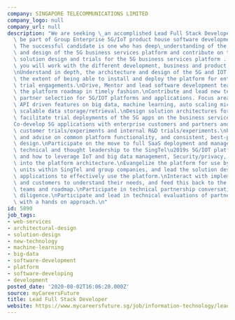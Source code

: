 ```yaml
---
company: SINGAPORE TELECOMMUNICATIONS LIMITED
company_logo: null
company_url: null
description: "We are seeking \_an accomplished Lead Full Stack Developer, who will\
  \ be part of Group Enterprise 5G/IoT product house software development team.\_\
  \ The successful candidate is one who has deep\_understanding of the architecture\
  \ and design of the 5G business services platform and contribute on the customer\
  \ solution design and trials for the 5G business services platform . In this position\
  \ you will work with the different development, business and product teams, to:\n\
  \nUnderstand in depth, the architecture and design of the 5G and IOT platforms to\
  \ the extent of being able to install and deploy the platform for enterprise customer\
  \ trial engagements.\nDrive, Mentor and lead software development teams to deliver\
  \ the platform roadmap in timely fashion.\nContribute and lead new technology and\
  \ partner selection for 5G/IOT platforms and applications. Focus areas include augmenting\
  \ API driven features on big data, machine learning, auto scaling micro-services,\
  \ scalable data storage/retrieval.\nDesign solution architectures for 5G apps and\
  \ facilitate trial deployments of the 5G apps on the business services platform\n\
  Co-develop 5G applications with enterprise customers and partners and facilitate\
  \ customer trials/experiments and internal R&D trials/experiments.\nParticipate\
  \ and advise on common platform functionality, and consistent, best-practice application\
  \ design.\nParticipate on the move to full SaaS deployment and management\nContribute\
  \ technical and thought leadership to the SingTel\u2019s 5G/IOT platform initiative,\
  \ and how to leverage IoT and big data management, Security/privacy, AI/ML components\
  \ into the platform architecture.\nEvangelize the platform for use by other business\
  \ units within SingTel and group companies, and lead the solution design for these\
  \ applications to effectively use the platform.\nInteract with implementation partners\
  \ and customers to understand their needs, and feed this back to the development\
  \ teams and roadmap.\nParticipate in technical partnership conversations and due\
  \ diligence.\nParticipate and lead in technical evaluations of partner technology\
  \ with a hands on approach.\n"
id: 5890
job_tags:
- web-services
- architectural-design
- solution-design
- new-technology
- machine-learning
- big-data
- software-development
- platform
- software-developing
- development
posted_date: '2020-08-02T16:06:20.000Z'
source: myCareersFuture
title: Lead Full Stack Developer
website: https://www.mycareersfuture.sg/job/information-technology/lead-full-stack-developer-a170785619718a428c733ec33906128d
---
```

